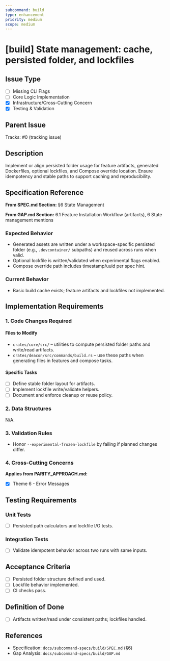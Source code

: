 ```yaml
---
subcommand: build
type: enhancement
priority: medium
scope: medium
---
```


# [build] State management: cache, persisted folder, and lockfiles

## Issue Type
- [ ] Missing CLI Flags
- [ ] Core Logic Implementation
- [x] Infrastructure/Cross-Cutting Concern
- [x] Testing & Validation

## Parent Issue
Tracks: #0 (tracking issue)

## Description
Implement or align persisted folder usage for feature artifacts, generated Dockerfiles, optional lockfiles, and Compose override location. Ensure idempotency and stable paths to support caching and reproducibility.

## Specification Reference

**From SPEC.md Section:** §6 State Management

**From GAP.md Section:** 6.1 Feature Installation Workflow (artifacts), 6 State management mentions

### Expected Behavior
- Generated assets are written under a workspace-specific persisted folder (e.g., `.devcontainer/` subpaths) and reused across runs when valid.
- Optional lockfile is written/validated when experimental flags enabled.
- Compose override path includes timestamp/uuid per spec hint.

### Current Behavior
- Basic build cache exists; feature artifacts and lockfiles not implemented.

## Implementation Requirements

### 1. Code Changes Required

#### Files to Modify
- `crates/core/src/` – utilities to compute persisted folder paths and write/read artifacts.
- `crates/deacon/src/commands/build.rs` – use these paths when generating files in features and compose tasks.

#### Specific Tasks
- [ ] Define stable folder layout for artifacts.
- [ ] Implement lockfile write/validate helpers.
- [ ] Document and enforce cleanup or reuse policy.

### 2. Data Structures
N/A.

### 3. Validation Rules
- Honor `--experimental-frozen-lockfile` by failing if planned changes differ.

### 4. Cross-Cutting Concerns

**Applies from PARITY_APPROACH.md:**
- [x] Theme 6 - Error Messages

## Testing Requirements

### Unit Tests
- [ ] Persisted path calculators and lockfile I/O tests.

### Integration Tests
- [ ] Validate idempotent behavior across two runs with same inputs.

## Acceptance Criteria
- [ ] Persisted folder structure defined and used.
- [ ] Lockfile behavior implemented.
- [ ] CI checks pass.

## Definition of Done
- [ ] Artifacts written/read under consistent paths; lockfiles handled.

## References
- Specification: `docs/subcommand-specs/build/SPEC.md` (§6)
- Gap Analysis: `docs/subcommand-specs/build/GAP.md`
